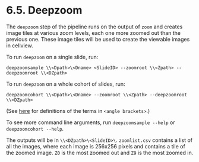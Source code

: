 # 6.5. Deepzoom

The `deepzoom` step of the pipeline runs on the output of `zoom` and creates
image tiles at various zoom levels, each one more zoomed out than the previous
one.  These image tiles will be used to create the viewable images in cellview.

To run `deepzoom` on a single slide, run:
```
deepzoomsample \\<Dpath>\<Dname> <SlideID> --zoomroot \\<Zpath> --deepzoomroot \\<DZpath>
```

To run `deepzoom` on a whole cohort of slides, run:
```
deepzoomcohort \\<Dpath>\<Dname> --zoomroot \\<Zpath> --deepzoomroot \\<DZpath>
```
(See [here](../../scans/docs/Definitions.md#43-definitions) for definitions
of the terms in `<angle brackets>`.)

To see more command line arguments, run `deepzoomsample --help` or `deepzoomcohort --help`.

The outputs will be in `\\<DZpath>\<SlideID>\`.  `zoomlist.csv` contains
a list of all the images, where each image is 256x256 pixels and contains
a tile of the zoomed image.  `Z0` is the most zoomed out and `Z9` is the
most zoomed in.
